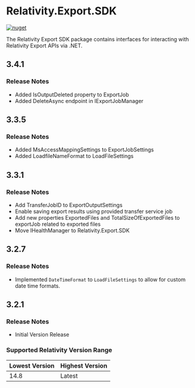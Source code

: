 # Relativity.Export.SDK

[![nuget](https://img.shields.io/nuget/v/Relativity.Export.SDK.svg)](https://www.nuget.org/packages/Relativity.Export.SDK)

The Relativity Export SDK package contains interfaces for interacting with Relativity Export APIs via .NET.

## 3.4.1

### Release Notes

* Added IsOutputDeleted property to ExportJob
* Added DeleteAsync endpoint in IExportJobManager

## 3.3.5

### Release Notes

* Added MsAccessMappingSettings to ExportJobSettings
* Added LoadfileNameFormat to LoadFileSettings

## 3.3.1

### Release Notes

* Add TransferJobID to ExportOutputSettings
* Enable saving export results using provided transfer service job
* Add new properties ExportedFiles and TotalSizeOfExportedFiles to exportJob related to exported files
* Move IHealthManager to Relativity.Export.SDK

## 3.2.7

### Release Notes

- Implemented `DateTimeFormat` to `LoadFileSettings` to allow for custom date time formats.

## 3.2.1

### Release Notes

* Initial Version Release

### Supported Relativity Version Range

Lowest Version | Highest Version
--- | ---
14.8 | Latest